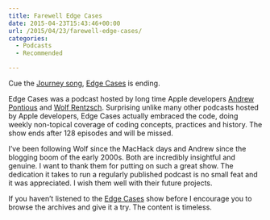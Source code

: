```yaml
---
title: Farewell Edge Cases
date: 2015-04-23T15:43:46+00:00
url: /2015/04/23/farewell-edge-cases/
categories:
  - Podcasts
  - Recommended

---
```

Cue the [Journey song][1], [Edge Cases][2] is ending.

Edge Cases was a podcast hosted by long time Apple developers [Andrew Pontious][3] and [Wolf Rentzsch][4]. Surprising unlike many other podcasts hosted by Apple developers, Edge Cases actually embraced the code, doing weekly non-topical coverage of coding concepts, practices and history. The show ends after 128 episodes and will be missed.

I&#8217;ve been following Wolf since the MacHack days and Andrew since the blogging boom of the early 2000s. Both are incredibly insightful and genuine. I want to thank them for putting on such a great show. The dedication it takes to run a regularly published podcast is no small feat and it was appreciated. I wish them well with their future projects.

If you haven&#8217;t listened to the [Edge Cases][2] show before I encourage you to browse the archives and give it a try. The content is timeless.

 [1]: https://www.youtube.com/watch?v=1k8craCGpgs
 [2]: http://edgecasesshow.com/
 [3]: http://twitter.com/apontious
 [4]: http://twitter.com/rentzsch